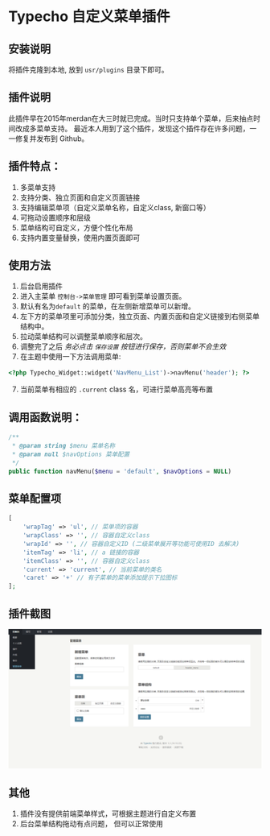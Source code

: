 # Typecho 自定义菜单插件

## 安装说明
 将插件克隆到本地, 放到 `usr/plugins` 目录下即可。

## 插件说明
此插件早在2015年merdan在大三时就已完成。当时只支持单个菜单，后来抽点时间改成多菜单支持。
最近本人用到了这个插件，发现这个插件存在许多问题，一一修复并发布到 Github。

## 插件特点：

1. 多菜单支持
2. 支持分类、独立页面和自定义页面链接
3. 支持编辑菜单项（自定义菜单名称，自定义class, 新窗口等）
4. 可拖动设置顺序和层级
5. 菜单结构可自定义，方便个性化布局
6. 支持内置变量替换，使用内置页面即可

## 使用方法

1. 后台启用插件
2. 进入主菜单 `控制台->菜单管理` 即可看到菜单设置页面。
3. 默认有名为`default` 的菜单，在左侧新增菜单可以新增。
3. 左下方的菜单项里可添加分类，独立页面、内置页面和自定义链接到右侧菜单结构中。
4. 拉动菜单结构可以调整菜单顺序和层次。
5. 调整完了之后 *务必点击 `保存设置` 按钮进行保存，否则菜单不会生效*
6. 在主题中使用一下方法调用菜单:
```php
<?php Typecho_Widget::widget('NavMenu_List')->navMenu('header'); ?>
```
7. 当前菜单有相应的 `.current` class 名，可进行菜单高亮等布置
## 调用函数说明：

```php
/**
 * @param string $menu 菜单名称
 * @param null $navOptions 菜单配置
 */
public function navMenu($menu = 'default', $navOptions = NULL)

```
## 菜单配置项
```php
[
    'wrapTag' => 'ul', // 菜单项的容器
    'wrapClass' => '', // 容器自定义class
    'wrapId' => '', // 容器自定义ID (二级菜单展开等功能可使用ID 去解决)
    'itemTag' => 'li', // a 链接的容器
    'itemClass' => '', // 容器自定义class
    'current' => 'current', // 当前菜单的类名
    'caret' => '+' // 有子菜单的菜单添加提示下拉图标
];
```

## 插件截图
![截图](https://raw.githubusercontent.com/benzbrake/NavMenu/master/screen.png)


## 其他

1. 插件没有提供前端菜单样式，可根据主题进行自定义布置
2. 后台菜单结构拖动有点问题， 但可以正常使用

